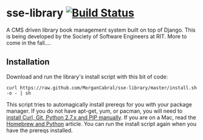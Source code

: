 # sse-library [![Build Status](https://secure.travis-ci.org/MorganCabral/sse-library.png?branch=master)](http://travis-ci.org/MorganCabral/sse-library)

A CMS driven library book management system built on top of Django. This is being developed by the Society of Software Engineers at RIT. More to come in the fall....

## Installation

Download and run the library's install script with this bit of code:

`curl https://raw.github.com/MorganCabral/sse-library/master/install.sh -o - | sh`

This script tries to automagically install prereqs for you with your package
manager. If you do not have apt-get, yum, or pacman, you will need to [install
Curl, Git, Python 2.7.x and PIP
manually](https://github.com/MorganCabral/sse-library/wiki/Installation-Prereqs).
If you are on a Mac, read the [Homebrew and
Python](https://github.com/mxcl/homebrew/wiki/Homebrew-and-Python) article. You
can run the install script again when you have the prereqs installed.
